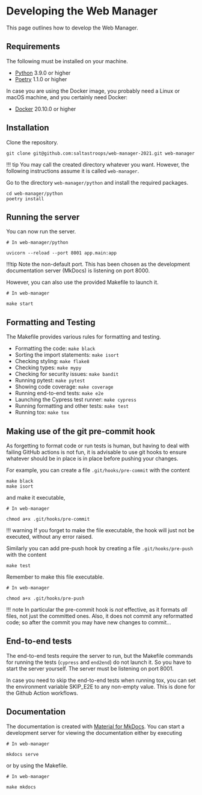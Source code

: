 # Developing the Web Manager

This page outlines how to develop the Web Manager.

## Requirements

The following must be installed on your machine.

* [Python](https://www.python.org) 3.9.0 or higher
* [Poetry](https://python-poetry.org) 1.1.0 or higher
  
In case you are using the Docker image, you probably need a Linux or macOS machine, and you certainly need Docker:

* [Docker](https://www.docker.com) 20.10.0 or higher

## Installation

Clone the repository.

```shell
git clone git@github.com:saltastroops/web-manager-2021.git web-manager
```

!!! tip
    You may call the created directory whatever you want. However, the following instructions assume it is called `web-manager`.

Go to the directory  `web-manager/python` and install the required packages.

```shell
cd web-manager/python
poetry install
```

## Running the server

You can now run the server.

```shell
# In web-manager/python

uvicorn --reload --port 8001 app.main:app
```

!!!tip
    Note the non-default port. This has been chosen as the development documentation server (MkDocs) is listening on port 8000.

However, you can also use the provided Makefile to launch it.

```shell
# In web-manager

make start
```

## Formatting and Testing

The Makefile provides various rules for formatting and testing.

* Formatting the code: `make black`
* Sorting the import statements: `make isort`
* Checking styling: `make flake8`
* Checking types: `make mypy`
* Checking for security issues: `make bandit`
* Running pytest: `make pytest`
* Showing code coverage: `make coverage`
* Running end-to-end tests: `make e2e`
* Launching the Cypress test runner: `make cypress`
* Running formatting and other tests: `make test`
* Running tox: `make tox`

## Making use of the git pre-commit hook

As forgetting to format code or run tests is human, but having to deal with failing GitHub actions is not fun, it is advisable to use git hooks to ensure whatever should be in place is in place before pushing your changes.

For example, you can create a file `.git/hooks/pre-commit` with the content

```shell
make black
make isort
```

and make it executable,

```shell
# In web-manager

chmod a+x .git/hooks/pre-commit
```

!!! warning
    If you forget to make the file executable, the hook will just not be executed, without any error raised.

Similarly you can add pre-push hook by creating a file `.git/hooks/pre-push` with the content

```shell
make test
```

Remember to make this file executable.

```shell
# In web-manager

chmod a+x .git/hooks/pre-push
```

!!! note
    In particular the pre-commit hook is *not* effective, as it formats *all* files, not just the committed ones. Also, it does not commit any reformatted code; so after the commit you may have new changes to commit...

## End-to-end tests

The end-to-end tests require the server to run, but the Makefile commands for running the tests (`cypress` and `end2end`) do not launch it. So you have to start the server yourself. The server must be listening on port 8001.

In case you need to skip the end-to-end tests when running tox, you can set the environment variable SKIP_E2E to any non-empty value. This is done for the Github Action workflows.

## Documentation

The documentation is created with [Material for MkDocs](https://squidfunk.github.io/mkdocs-material/). You can start a development server for viewing the documentation either by executing

```shell
# In web-manager

mkdocs serve
```

or by using the Makefile.

```shell
# In web-manager

make mkdocs
```
